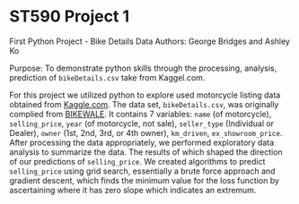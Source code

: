 # ST590 Project 1
First Python Project - Bike Details Data
Authors: George Bridges and Ashley Ko

Purpose: To demonstrate python skills through the processing, analysis, prediction of `bikeDetails.csv` take from Kaggel.com.


For this project we utilized python to explore used motorcycle listing data obtained from [Kaggle.com](https://www.kaggle.com/nehalbirla/motorcycle-dataset?select=BIKE+DETAILS.csv). The data set, `bikeDetails.csv`, was originally complied from [BIKEWALE](www.bikewale.com). It contains 7 variables: `name` (of motorcycle), `selling_price`, `year` (of motorcycle, not sale), `seller_type` (Individual or Dealer), `owner` (1st, 2nd, 3rd, or 4th owner), `km_driven`, `ex_showroom_price`. After processing the data appropriately, we performed exploratory data analysis to summarize the data. The results of which shaped the direction of our predictions of `selling_price`. We created algorithms to predict `selling_price` using grid search, essentially a brute force approach and gradient descent, which finds the minimum value for the loss function by ascertaining where it has zero slope which indicates an extremum.
